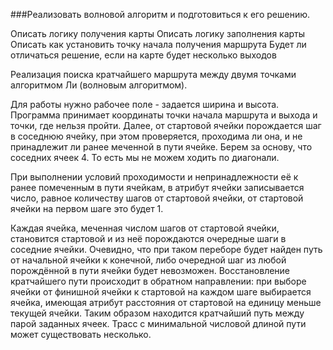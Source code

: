 ###Реализовать волновой алгоритм и подготовиться к его решению.

Описать логику получения карты
Описать логику заполнения карты
Описать как установить точку начала получения маршрута
Будет ли отличаться решение, если на карте будет несколько выходов

Реализация поиска кратчайшего маршрута между двумя точками алгоритмом Ли (волновым алгоритмом). 

Для работы нужно рабочее поле - задается ширина и высота.
Программа принимает координаты точки начала маршрута и выхода и точки, где нельзя пройти.
Далее, от стартовой ячейки порождается шаг в соседнюю ячейку, при этом проверяется, проходима ли она, и не принадлежит ли ранее меченной в пути ячейке. Берем за основу, что соседних ячеек 4. То есть мы не можем ходить по диагонали.

 При выполнении условий проходимости и непринадлежности её к ранее помеченным в пути ячейкам, в атрибут ячейки записывается число, равное количеству шагов от стартовой ячейки, от стартовой ячейки на первом шаге это будет 1.
 
  Каждая ячейка, меченная числом шагов от стартовой ячейки, становится стартовой и из неё порождаются очередные шаги в соседние ячейки. Очевидно, что при таком переборе будет найден путь от начальной ячейки к конечной, либо очередной шаг из любой порождённой в пути ячейки будет невозможен. 
  Восстановление кратчайшего пути происходит в обратном направлении: при выборе ячейки от финишной ячейки к стартовой на каждом шаге выбирается ячейка, имеющая атрибут расстояния от стартовой на единицу меньше текущей ячейки. Таким образом находится кратчайший путь между парой заданных ячеек. Трасс с минимальной числовой длиной пути может существовать несколько.